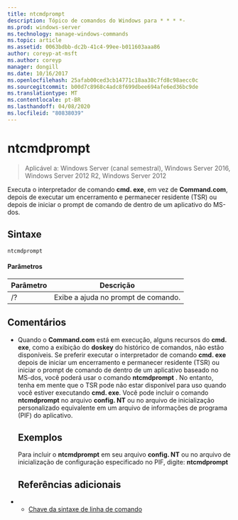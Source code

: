 ```yaml
---
title: ntcmdprompt
description: Tópico de comandos do Windows para * * * *-
ms.prod: windows-server
ms.technology: manage-windows-commands
ms.topic: article
ms.assetid: 0063bdbb-dc2b-41c4-99ee-b011603aaa86
author: coreyp-at-msft
ms.author: coreyp
manager: dongill
ms.date: 10/16/2017
ms.openlocfilehash: 25afab00ced3cb14771c18aa38c7fd8c98aecc0c
ms.sourcegitcommit: b00d7c8968c4adc8f699dbee694afe6ed36bc9de
ms.translationtype: MT
ms.contentlocale: pt-BR
ms.lasthandoff: 04/08/2020
ms.locfileid: "80838039"
---
```

# <a name="ntcmdprompt"></a>ntcmdprompt

>Aplicável a: Windows Server (canal semestral), Windows Server 2016, Windows Server 2012 R2, Windows Server 2012

Executa o interpretador de comando **cmd. exe**, em vez de **Command.com**, depois de executar um encerramento e permanecer residente (TSR) ou depois de iniciar o prompt de comando de dentro de um aplicativo do MS-dos.
## <a name="syntax"></a>Sintaxe
```
ntcmdprompt
```
#### <a name="parameters"></a>Parâmetros

| Parâmetro |             Descrição              |
|-----------|--------------------------------------|
|    /?     | Exibe a ajuda no prompt de comando. |

## <a name="remarks"></a>Comentários
- Quando o **Command.com** está em execução, alguns recursos do **cmd. exe**, como a exibição do **doskey** do histórico de comandos, não estão disponíveis. Se preferir executar o interpretador de comando **cmd. exe** depois de iniciar um encerramento e permanecer residente (TSR) ou iniciar o prompt de comando de dentro de um aplicativo baseado no MS-dos, você poderá usar o comando **ntcmdprompt** . No entanto, tenha em mente que o TSR pode não estar disponível para uso quando você estiver executando **cmd. exe**. Você pode incluir o comando **ntcmdprompt** no arquivo **config. NT** ou no arquivo de inicialização personalizado equivalente em um arquivo de informações de programa (PIF) do aplicativo.
  ## <a name="examples"></a>Exemplos
  Para incluir o **ntcmdprompt** em seu arquivo **config. NT** ou no arquivo de inicialização de configuração especificado no PIF, digite: **ntcmdprompt**
  ## <a name="additional-references"></a>Referências adicionais
- - [Chave da sintaxe de linha de comando](command-line-syntax-key.md)

